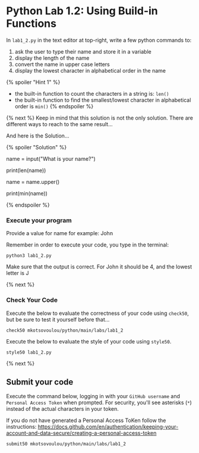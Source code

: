 # Python Lab 1.2: Using Build-in Functions

In `lab1_2.py` in the text editor at top-right, write a few python commands to:
1. ask the user to type their name and store it in a variable
2. display the length of the name
3. convert the name in upper case letters
4. display the lowest character in alphabetical order in the name

{% spoiler "Hint 1" %}
- the built-in function to count the characters in a string is: `len()`
- the built-in function to find the smallest/lowest character in alphabetical order is `min()`
{% endspoiler %}


{% next %}
Keep in mind that this solution is not the only solution. There are different ways to reach to the same result...

And here is the Solution...

{% spoiler "Solution" %}

name = input("What is your name?")

print(len(name))

name = name.upper()

print(min(name))

{% endspoiler %}

### Execute your program 

Provide a value for name
for example: John

Remember in order to execute your code, you type in the terminal:

```
python3 lab1_2.py
```
Make sure that the output is correct. For John it should be 4, and the lowest letter is J

{% next %}

### Check Your Code

Execute the below to evaluate the correctness of your code using `check50`, but be sure to test it yourself before that...

```
check50 mkotsovoulou/python/main/labs/lab1_2
```

Execute the below to evaluate the style of your code using `style50`.

```
style50 lab1_2.py
```

{% next %}

## Submit your code

Execute the command below, logging in with your `GitHub username` and `Personal Access Token` when prompted. For security, you'll see asterisks (`*`) instead of the actual characters in your token. 

If you do not have generated a Personal Access ToKen follow the instructions: 
https://docs.github.com/en/authentication/keeping-your-account-and-data-secure/creating-a-personal-access-token

```
submit50 mkotsovoulou/python/main/labs/lab1_2
```

